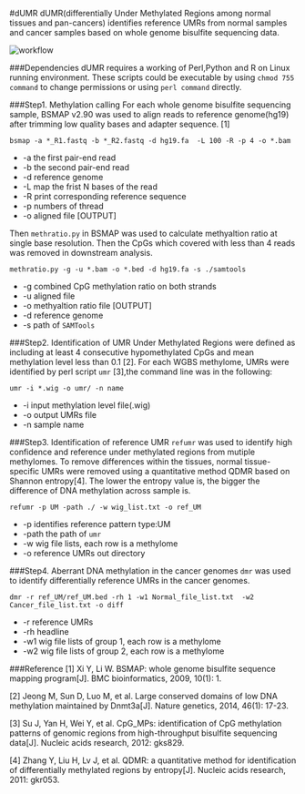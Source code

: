 #dUMR
dUMR(differentially Under Methylated Regions among normal tissues and pan-cancers) identifies reference UMRs from normal samples and cancer samples based on whole genome bisulfite sequencing data.

![workflow](https://github.com/methylation/dUMR/blob/master/imgs/dUMR.png "foo")

###Dependencies
dUMR requires a working of Perl,Python and R on Linux running environment. These scripts could be executable by using `chmod 755 command` to change permissions or using `perl command` directly.

###Step1. Methylation calling
For each whole genome bisulfite sequencing sample, BSMAP v2.90 was used to align reads to reference genome(hg19) after trimming low quality bases and adapter sequence. [1]

```
bsmap -a *_R1.fastq -b *_R2.fastq -d hg19.fa  -L 100 -R -p 4 -o *.bam
```
* -a the first pair-end read
* -b the second pair-end read
* -d reference genome
* -L map the frist N bases of the read
* -R print corresponding reference sequence 
* -p numbers of thread
* -o aligned file [OUTPUT]

Then `methratio.py` in BSMAP was used to calculate methyaltion ratio at single base resolution. Then the CpGs which covered with less than 4 reads was removed in downstream analysis.
```
methratio.py -g -u *.bam -o *.bed -d hg19.fa -s ./samtools
```
* -g combined CpG methylation ratio on both strands 
* -u aligned file
* -o methyaltion ratio file [OUTPUT]
* -d reference genome
* -s path of `SAMTools`

###Step2. Identification of UMR
Under Methylated Regions were defined as including at least 4 consecutive hypomethylated CpGs and mean methylation level less than 0.1 [2]. For each WGBS methylome, UMRs were identified by perl script `umr` [3],the command line was in the following:
```
umr -i *.wig -o umr/ -n name
```
* -i input methylation level file(.wig)
* -o output UMRs file
* -n sample name

###Step3. Identification of reference UMR
`refumr` was used to identify high confidence and reference under methylated regions from mutiple methylomes. To remove differences within the tissues, normal tissue-specific UMRs were removed using a quantitative method QDMR based on Shannon entropy[4]. The lower the entropy value is, the bigger the difference of DNA methylation across sample is.

```
refumr -p UM -path ./ -w wig_list.txt -o ref_UM
```
* -p identifies reference pattern type:UM
* -path the path of `umr`
* -w wig file lists, each row is a methylome
* -o reference UMRs out directory

###Step4. Aberrant DNA methylation in the cancer genomes
`dmr` was used to identify differentially reference UMRs in the cancer genomes.

```
dmr -r ref_UM/ref_UM.bed -rh 1 -w1 Normal_file_list.txt  -w2 Cancer_file_list.txt -o diff
```
* -r reference UMRs 
* -rh headline
* -w1 wig file lists of group 1, each row is a methylome
* -w2 wig file lists of group 2, each row is a methylome

###Reference
[1] Xi Y, Li W. BSMAP: whole genome bisulfite sequence mapping program[J]. BMC bioinformatics, 2009, 10(1): 1.

[2] Jeong M, Sun D, Luo M, et al. Large conserved domains of low DNA methylation maintained by Dnmt3a[J]. Nature genetics, 2014, 46(1): 17-23.

[3] Su J, Yan H, Wei Y, et al. CpG_MPs: identification of CpG methylation patterns of genomic regions from high-throughput bisulfite sequencing data[J]. Nucleic acids research, 2012: gks829.

[4] Zhang Y, Liu H, Lv J, et al. QDMR: a quantitative method for identification of differentially methylated regions by entropy[J]. Nucleic acids research, 2011: gkr053.
